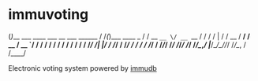 # immuvoting

   (_)___ ___  ____ ___  __  ___   ______  / /_(_)___  ____ _
  / / __ `__ \/ __ `__ \/ / / / | / / __ \/ __/ / __ \/ __ `/
 / / / / / / / / / / / / /_/ /| |/ / /_/ / /_/ / / / / /_/ /
/_/_/ /_/ /_/_/ /_/ /_/\__,_/ |___/\____/\__/_/_/ /_/\__, /
                                                    /____/

Electronic voting system powered by [immudb](https://github.com/codenotary/immudb)
